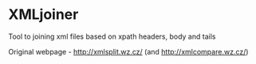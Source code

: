 # XMLjoiner
Tool to joining xml files based on xpath headers, body and tails

Original webpage - http://xmlsplit.wz.cz/  (and http://xmlcompare.wz.cz/)
